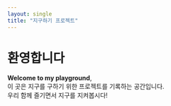 ```yaml
---
layout: single
title: "지구하기 프로젝트"
---
```


# 환영합니다

**Welcome to my playground**,  
이 곳은 지구를 구하기 위한 프로젝트를 기록하는 공간입니다.  
우리 함께 즐기면서 지구를 지켜봅시다!
